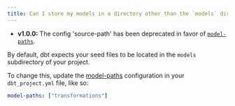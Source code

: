 ```yaml
---
title: Can I store my models in a directory other than the `models` directory in my project?
---
```


<Changelog>

- **v1.0.0:** The config 'source-path' has been deprecated in favor of [`model-paths`](model-paths).

</Changelog>

By default, dbt expects your seed files to be located in the `models` subdirectory of your project.

To change this, update the [model-paths](reference/project-configs/model-paths.md) configuration in your `dbt_project.yml`
file, like so:

<File name='dbt_project.yml'>

```yml
model-paths: ["transformations"]
```

</File>
